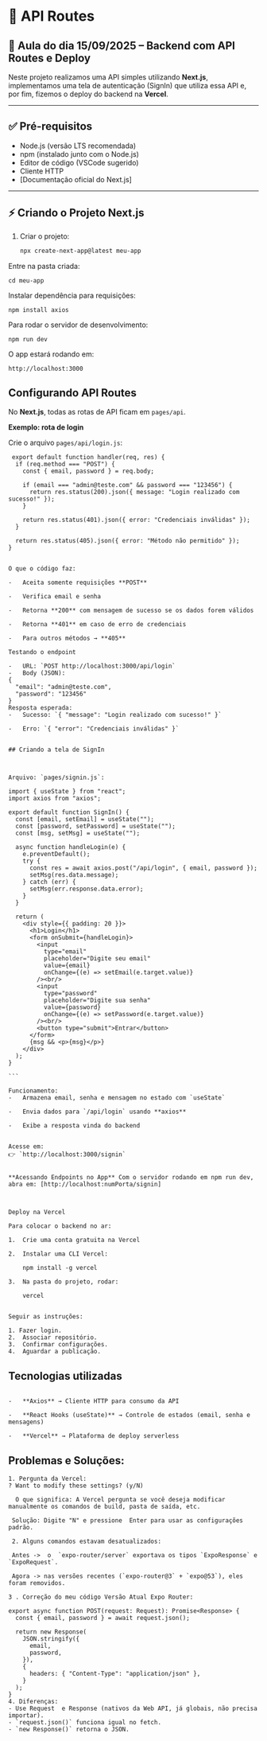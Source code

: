 
# 🚀 API Routes 

## 📅 Aula do dia 15/09/2025 – Backend com API Routes e Deploy

Neste projeto realizamos uma API simples utilizando **Next.js**, implementamos uma tela de autenticação (SignIn) que utiliza essa API e, por fim, fizemos o deploy do backend na **Vercel**.

---

## ✅ Pré-requisitos

- Node.js (versão LTS recomendada)  
- npm (instalado junto com o Node.js)  
- Editor de código (VSCode sugerido)  
- Cliente HTTP 
- [Documentação oficial do Next.js]

---

## ⚡ Criando o Projeto Next.js

1. Criar o projeto:
   ```bash
   npx create-next-app@latest meu-app


Entre na pasta criada:

```
cd meu-app

```

Instalar dependência para requisições:

```
npm install axios

```

Para rodar o servidor de desenvolvimento:

```
npm run dev

```

O app estará rodando em:

```
http://localhost:3000

```

## Configurando API Routes 



No **Next.js**, todas as rotas de API ficam em `pages/api`.

**Exemplo: rota de login**

Crie o arquivo `pages/api/login.js`:

```
 export default function handler(req, res) {
  if (req.method === "POST") {
    const { email, password } = req.body;

    if (email === "admin@teste.com" && password === "123456") {
      return res.status(200).json({ message: "Login realizado com sucesso!" });
    }

    return res.status(401).json({ error: "Credenciais inválidas" });
  }

  return res.status(405).json({ error: "Método não permitido" });
}


O que o código faz:

-   Aceita somente requisições **POST**
    
-   Verifica email e senha
    
-   Retorna **200** com mensagem de sucesso se os dados forem válidos
    
-   Retorna **401** em caso de erro de credenciais
    
-   Para outros métodos → **405**

Testando o endpoint

-   URL: `POST http://localhost:3000/api/login`
-   Body (JSON):
{
  "email": "admin@teste.com",
  "password": "123456"
}
Resposta esperada:
-   Sucesso: `{ "message": "Login realizado com sucesso!" }`
    
-   Erro: `{ "error": "Credenciais inválidas" }`


```


````
## Criando a tela de SignIn



Arquivo: `pages/signin.js`: 

import { useState } from "react";
import axios from "axios";

export default function SignIn() {
  const [email, setEmail] = useState("");
  const [password, setPassword] = useState("");
  const [msg, setMsg] = useState("");

  async function handleLogin(e) {
    e.preventDefault();
    try {
      const res = await axios.post("/api/login", { email, password });
      setMsg(res.data.message);
    } catch (err) {
      setMsg(err.response.data.error);
    }
  }

  return (
    <div style={{ padding: 20 }}>
      <h1>Login</h1>
      <form onSubmit={handleLogin}>
        <input
          type="email"
          placeholder="Digite seu email"
          value={email}
          onChange={(e) => setEmail(e.target.value)}
        /><br/>
        <input
          type="password"
          placeholder="Digite sua senha"
          value={password}
          onChange={(e) => setPassword(e.target.value)}
        /><br/>
        <button type="submit">Entrar</button>
      </form>
      {msg && <p>{msg}</p>}
    </div>
  );
}

```

Funcionamento:
-   Armazena email, senha e mensagem no estado com `useState`
    
-   Envia dados para `/api/login` usando **axios**
    
-   Exibe a resposta vinda do backend
    

Acesse em:  
👉 `http://localhost:3000/signin`


**Acessando Endpoints no App** Com o servidor rodando em npm run dev, abra em: [http://localhost:numPorta/signin]



Deploy na Vercel

Para colocar o backend no ar:

1.  Crie uma conta gratuita na Vercel
    
2.  Instalar uma CLI Vercel:
    
    npm install -g vercel
    
3.  Na pasta do projeto, rodar:
    
    vercel
    

Seguir as instruções:

1. Fazer login.
2.  Associar repositório.
3.  Confirmar configurações.
4.  Aguardar a publicação.

````
## Tecnologias utilizadas
````-   **Next.js** → Framework React com suporte nativo a API Routes
    
-   **Axios** → Cliente HTTP para consumo da API
    
-   **React Hooks (useState)** → Controle de estados (email, senha e mensagens)
    
-   **Vercel** → Plataforma de deploy serverless

````
## Problemas e Soluções:
````
1. Pergunta da Vercel: 
? Want to modify these settings? (y/N)

  O que significa: A Vercel pergunta se você deseja modificar manualmente os comandos de build, pasta de saída, etc.
    
 Solução: Digite "N" e pressione  Enter para usar as configurações padrão.
 
 2. Alguns comandos estavam desatualizados:

 Antes ->  o  `expo-router/server` exportava os tipos `ExpoResponse` e `ExpoRequest`.
 
 Agora -> nas versões recentes (`expo-router@3` + `expo@53`), eles  foram removidos.

3 . Correção do meu código Versão Atual Expo Router:

export async function POST(request: Request): Promise<Response> {
  const { email, password } = await request.json();

  return new Response(
    JSON.stringify({
      email,
      password,
    }),
    {
      headers: { "Content-Type": "application/json" },
    }
  );
}
4. Diferenças:
- Use Request  e Response (nativos da Web API, já globais, não precisa importar).
- `request.json()` funciona igual no fetch.
- `new Response()` retorna o JSON.
